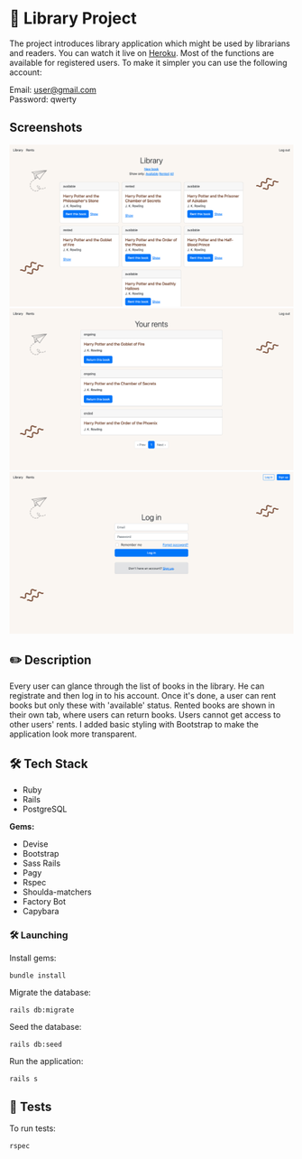 # 📖 Library Project

The project introduces library application which might be used by librarians and readers. You can watch it live on [Heroku](https://safe-fjord-50129.herokuapp.com/). Most of the functions are available for registered users. To make it simpler you can use the following account: <br>

Email: user@gmail.com <br>
Password: qwerty

## Screenshots
<img src="screenshots/1.png">
<img src="screenshots/2.png">
<img src="screenshots/3.png">

## ✏️ Description

Every user can glance through the list of books in the library. He can registrate and then log in to his account. Once it's done, a user can rent books but only these with 'available' status. Rented books are shown in their own tab, where users can return books. Users cannot get access to other users' rents. I added basic styling with Bootstrap to make the application look more transparent.

## 🛠 Tech Stack

- Ruby
- Rails
- PostgreSQL

**Gems:**
- Devise
- Bootstrap
- Sass Rails
- Pagy
- Rspec
- Shoulda-matchers
- Factory Bot
- Capybara

### 🛠 Launching
Install gems:
```
bundle install
```
Migrate the database:
```
rails db:migrate
```
Seed the database:
```
rails db:seed
```
Run the application:
```
rails s
```

## 🚨 Tests

To run tests:
```
rspec
```

